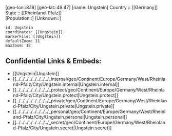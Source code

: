 ﻿---
location: [49.47,8.18] 
mapzoom: [7,12] 
mapmarker: city 
type: City
tags:
- geo/City


SpocWebEntityId: 35114
isDeleted: false
confidential: public

---
[geo-lon::8.18] 
[geo-lat::49.47] 
[name::Ungstein] 
Country :: [[Germany]]  
State :: [[Rheinland-Pfalz]]  
[Population::] 
[Unknown::] 


```leaflet
id: Ungstein
coordinates: [[Ungstein]] 
markerFile: [[Ungstein]] 
defaultZoom: 11 
maxZoom: 18
```


## Confidential Links & Embeds: 
- [[Ungstein|Ungstein]]  
- [[../../../../../../../../_internal/geo/Continent/Europe/Germany/West/Rheinland-Pfalz/City/Ungstein.internal|Ungstein.internal]] 
- [[../../../../../../../../_protect/geo/Continent/Europe/Germany/West/Rheinland-Pfalz/City/Ungstein.protect|Ungstein.protect]] 
- [[../../../../../../../../_private/geo/Continent/Europe/Germany/West/Rheinland-Pfalz/City/Ungstein.private|Ungstein.private]] 
- [[../../../../../../../../_personal/geo/Continent/Europe/Germany/West/Rheinland-Pfalz/City/Ungstein.personal|Ungstein.personal]] 
- [[../../../../../../../../_secret/geo/Continent/Europe/Germany/West/Rheinland-Pfalz/City/Ungstein.secret|Ungstein.secret]] 
